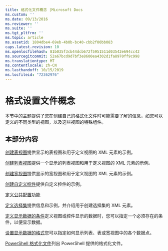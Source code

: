```yaml
---
title: 格式化文件概念 |Microsoft Docs
ms.custom: ''
ms.date: 09/13/2016
ms.reviewer: ''
ms.suite: ''
ms.tgt_pltfrm: ''
ms.topic: article
ms.assetid: 1804dbe4-69eb-4b0b-bc40-cbb2f00bb083
caps.latest.revision: 10
ms.openlocfilehash: 81b035f3cb44dcb672f5951511d03542e694cc42
ms.sourcegitcommit: 52a67bcd9d7bf3e8600ea4302d1fa8970ff9c998
ms.translationtype: MT
ms.contentlocale: zh-CN
ms.lasthandoff: 10/15/2019
ms.locfileid: "72362976"
---
```

# <a name="formatting-file-concepts"></a>格式设置文件概念

本节中的主题提供了您在创建自己的格式化文件时可能需要了解的信息，如您可以定义的不同类型的视图，以及这些视图的特殊组件。

## <a name="in-this-section"></a>本部分内容

[创建表视图](./creating-a-table-view.md)提供显示的表视图和用于定义视图的 XML 元素的示例。

[创建列表视图](./creating-a-list-view.md)提供一个显示的列表视图和用于定义视图的 XML 元素的示例。

[创建宽视图](./creating-a-wide-view.md)提供显示的宽视图和用于定义视图的 XML 元素的示例。

[创建自定义控件](./creating-custom-controls.md)提供自定义控件的示例。

[定义公共配置功能](./defining-common-configuration-features.md)

[定义选择集](./defining-selection-sets.md)提供信息和示例，并介绍用于创建选择集的 XML 元素。

[定义显示数据的条件](./defining-conditions-for-displaying-data.md)定义视图或控件显示的数据时，您可以指定一个必须存在的条件，以便显示数据。

[设置显示数据的格式](./formatting-displayed-data.md)您可以指定如何显示列表、表或宽视图中的各个数据点。

[PowerShell 格式化文件](./powershell-formatting-files.md)列出 PowerShell 提供的格式化文件。
